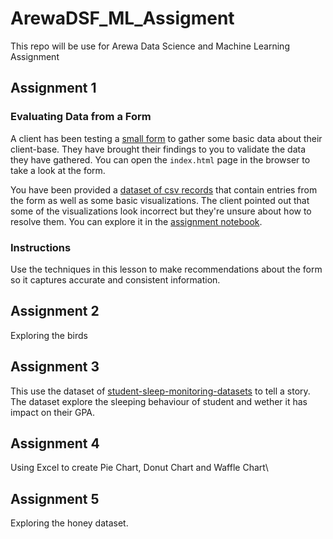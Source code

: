 # ArewaDSF_ML_Assigment
This repo will be use for Arewa Data Science and Machine Learning Assignment

## Assignment 1
### Evaluating Data from a Form

A client has been testing a [small form](index.html) to gather some basic data about their client-base. They have brought their findings to you to validate the data they have gathered. You can open the `index.html` page in the browser to take a look at the form.

You have been provided a [dataset of csv records](../../data/form.csv) that contain entries from the form as well as some basic visualizations. The client pointed out that some of the visualizations look incorrect but they're unsure about how to resolve them. You can explore it in the [assignment notebook](assignment.ipynb).

### Instructions

Use the techniques in this lesson to make recommendations about the form so it captures accurate and consistent information. 
## Assignment 2
Exploring the birds
## Assignment 3
This use the dataset of [student-sleep-monitoring-datasets](https://www.kaggle.com/datasets/valencaycodes/simulated-student-sleep-dataset) to tell a story. The dataset explore the sleeping behaviour of student and wether it has impact on their GPA.
## Assignment 4
Using Excel to create Pie Chart, Donut Chart and Waffle Chart\\
## Assignment 5
Exploring the honey dataset.